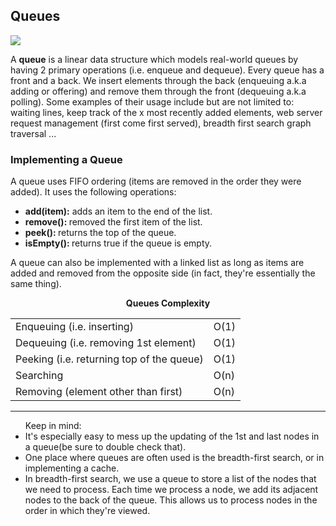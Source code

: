 <h2>Queues</h2>
<img src='https://benoitpasquier.com/images/2020/03/queue-data-structure.png'/>
<p>A <b>queue</b> is a linear data structure which models real-world queues by having 2 primary operations (i.e. enqueue and dequeue). Every queue has a front and a back. We insert elements through the back (enqueuing a.k.a adding or offering) and remove them through the front (dequeuing a.k.a polling). Some examples of their usage include but are not limited to: waiting lines, keep track of the x most recently added elements, web server request management (first come first served), breadth first search graph traversal ... </p>

<h3>Implementing a Queue</h3>
<p>A queue uses FIFO ordering (items are removed in the order they were added). It uses the following operations:</p>
<ul>
  <li><b>add(item):</b> adds an item to the end of the list.</li>
  <li><b>remove(): </b>removed the first item of the list.</li>
  <li><b>peek(): </b>returns the top of the queue.</li>
  <li><b>isEmpty(): </b>returns true if the queue is empty.</li>
</ul>

<p>A queue can also be implemented with a linked list as long as items are added and removed from the opposite side (in fact, they're essentially the same thing).</p>


<p align="center"><b>Queues Complexity</b></p>
<table align="center">
  <tr>
    <td>Enqueuing (i.e. inserting)</td>
    <td>O(1)</td>
  </tr>
  <tr>
    <td>Dequeuing (i.e. removing 1st element)</td>
    <td>O(1)</td>
  </tr>
  <tr>
    <td>Peeking (i.e. returning top of the queue)</td>
    <td>O(1)</td>
  </tr>
  <tr>
    <td>Searching</td>
    <td>O(n)</td>
  </tr>
  <tr>
    <td>Removing (element other than first)</td>
    <td>O(n)</td>
  </tr>
</table>

---

<ul> Keep in mind: 
  <li>It's especially easy to mess up the updating of the 1st and last nodes in a queue(be sure to double check that).</li>
  <li>One place where queues are often used is the breadth-first search, or in implementing a cache.</li>
  <li>In breadth-first search, we use a queue to store a list of the nodes that we need to process. Each time we process a node, we add its adjacent nodes to the back of the queue. This allows us to process nodes in the order in which they're viewed.</li>
</ul>
